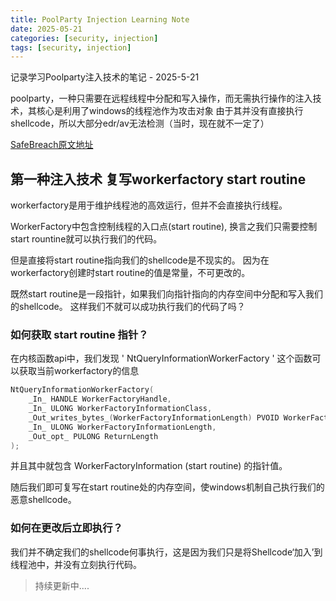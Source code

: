 ```yaml
---
title: PoolParty Injection Learning Note
date: 2025-05-21
categories: [security, injection]
tags: [security, injection]
---
```


记录学习Poolparty注入技术的笔记 - 2025-5-21

poolparty，一种只需要在远程线程中分配和写入操作，而无需执行操作的注入技术，其核心是利用了windows的线程池作为攻击对象
由于其并没有直接执行shellcode，所以大部分edr/av无法检测（当时，现在就不一定了）

[SafeBreach原文地址](https://www.safebreach.com/blog/process-injection-using-windows-thread-pools/)

## 第一种注入技术 **复写workerfactory start routine**

workerfactory是用于维护线程池的高效运行，但并不会直接执行线程。<br>

WorkerFactory中包含控制线程的入口点(start routine),
换言之我们只需要控制start rountine就可以执行我们的代码。

但是直接将start routine指向我们的shellcode是不现实的。
因为在workerfactory创建时start routine的值是常量，不可更改的。

既然start routine是一段指针，如果我们向指针指向的内存空间中分配和写入我们的shellcode。
这样我们不就可以成功执行我们的代码了吗？

### 如何获取 start routine 指针？

在内核函数api中，我们发现 ' NtQueryInformationWorkerFactory ' 这个函数可以获取当前workerfactory的信息
```c++
NtQueryInformationWorkerFactory(
    _In_ HANDLE WorkerFactoryHandle,
    _In_ ULONG WorkerFactoryInformationClass,
    _Out_writes_bytes_(WorkerFactoryInformationLength) PVOID WorkerFactoryInformation,
    _In_ ULONG WorkerFactoryInformationLength,
    _Out_opt_ PULONG ReturnLength
);
```
并且其中就包含 WorkerFactoryInformation (start routine) 的指针值。

随后我们即可复写在start routine处的内存空间，使windows机制自己执行我们的恶意shellcode。

### 如何在更改后立即执行？

我们并不确定我们的shellcode何事执行，这是因为我们只是将Shellcode‘加入’到线程池中，并没有立刻执行代码。

> 持续更新中....
